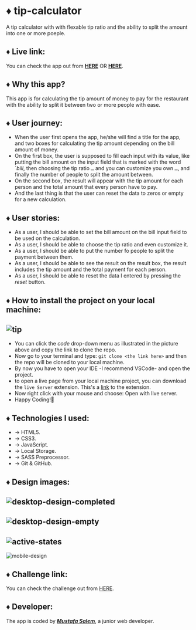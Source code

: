 # ♦ tip-calculator

A tip calculator with with flexable tip ratio and the ability to split the amount into one or more poeple.

## ♦ Live link:

You can check the app out from **[HERE](https://moustf.github.io/tip-calculator/)** OR **[HERE](https://628bafc24eeaa213a2af8cc6--genuine-youtiao-dfc100.netlify.app/)**.

## ♦ Why this app?

This app is for calculating the tip amount of money to pay for the restaurant with the ability to split it between two or more people with ease.

## ♦ User journey:

- When the user first opens the app, he/she will find a title for the app, and two boxes for calculating the tip amount depending on the bill amount of money.
- On the first box, the user is supposed to fill each input with its value, like putting the bill amount on the input field that is marked with the word `_bill_, then choosing the tip ratio ــ and you can customize you own ــ, and finally the number of people to split the amount between.
- On the second box, the result will appear with the tip amount for each person and the total amount that every person have to pay.
- And the last thing is that the user can reset the data to zeros or empty for a new calculation.

## ♦ User stories:

- As a user, I should be able to set the bill amount on the bill input field to be used on the calculation.
- As a user, I should be able to choose the tip ratio and even customize it.
- As a user, I should be able to put the number fo people to split the payment between them.
- As a user, I should be able to see the result on the result box, the result includes the tip amount and the total payment for each person.
- As a user, I should be able to reset the data I entered by pressing the _reset_ button.

## ♦ How to install the project on your local machine:

## ![tip](https://user-images.githubusercontent.com/77394697/169548660-35405c35-082f-4f67-96fb-63cc2cd0514f.PNG)

- You can click the _code_ drop-down menu as illustrated in the picture above and copy the link to clone the repo.
- Now go to your terminal and type: `git clone <the link here>` and then the repo will be cloned to your local machine.
- By now you have to open your IDE -I recommend VSCode- and open the project.
- to open a live page from your local machine project, you can download the `live Server` extension. This's a [link](https://marketplace.visualstudio.com/items?itemName=ritwickdey.LiveServer) to the extension.
- Now right click with your mouse and choose: Open with live server.
- Happy Coding!🤞

## ♦ Technologies I used:

- -> HTML5.
- -> CSS3.
- -> JavaScript.
- -> Local Storage.
- -> SASS Preprocessor.
- -> Git & GitHub.

## ♦ Design images:

## ![desktop-design-completed](https://user-images.githubusercontent.com/77394697/169549334-146d656f-4122-4a0c-8392-00ed7834be34.jpg)

## ![desktop-design-empty](https://user-images.githubusercontent.com/77394697/169549345-27550700-b865-419d-b195-af445481e74c.jpg)

## ![active-states](https://user-images.githubusercontent.com/77394697/169549355-bf520340-844b-4b65-a733-c6e039fe87c5.jpg)

![mobile-design](https://user-images.githubusercontent.com/77394697/169549350-33eac9ae-53aa-445f-95f3-0855b5480058.jpg)

## ♦ Challenge link:

You can check the challenge out from [HERE](https://www.frontendmentor.io/challenges/tip-calculator-app-ugJNGbJUX).

## ♦ Developer:

The app is coded by **_[Mustafa Salem](https://github.com/moustf)_**, a junior web developer.
